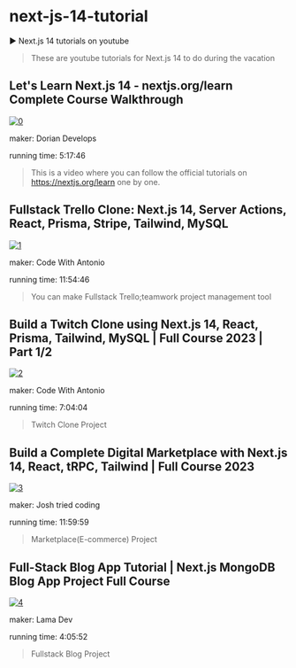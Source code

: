 # next-js-14-tutorial
▶️ Next.js 14 tutorials on youtube

> These are youtube tutorials for Next.js 14 to do during the vacation

## Let's Learn Next.js 14 - nextjs.org/learn Complete Course Walkthrough
[![0](http://img.youtube.com/vi/eZJJ189JTks/0.jpg)](https://youtu.be/eZJJ189JTks)

maker: Dorian Develops

running time: 5:17:46
> This is a video where you can follow the official tutorials on https://nextjs.org/learn one by one.

## Fullstack Trello Clone: Next.js 14, Server Actions, React, Prisma, Stripe, Tailwind, MySQL
[![1](http://img.youtube.com/vi/pRybm9lXW2c/0.jpg)](https://youtu.be/pRybm9lXW2c)

maker: Code With Antonio

running time: 11:54:46
> You can make Fullstack Trello;teamwork project management tool

## Build a Twitch Clone using Next.js 14, React, Prisma, Tailwind, MySQL | Full Course 2023 | Part 1/2
[![2](http://img.youtube.com/vi/a02JAryRPVU/0.jpg)](https://youtu.be/a02JAryRPVU)

maker: Code With Antonio

running time: 7:04:04
> Twitch Clone Project

## Build a Complete Digital Marketplace with Next.js 14, React, tRPC, Tailwind | Full Course 2023
[![3](http://img.youtube.com/vi/06g6YJ6JCJU/0.jpg)](https://youtu.be/06g6YJ6JCJU)

maker: Josh tried coding

running time: 11:59:59
> Marketplace(E-commerce) Project

## Full-Stack Blog App Tutorial | Next.js MongoDB Blog App Project Full Course
[![4](http://img.youtube.com/vi/DpYE5zPDRVQ/0.jpg)](https://youtu.be/DpYE5zPDRVQ)

maker: Lama Dev

running time: 4:05:52
> Fullstack Blog Project

